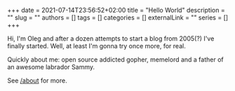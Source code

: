 +++ 
date = 2021-07-14T23:56:52+02:00
title = "Hello World"
description = ""
slug = ""
authors = []
tags = []
categories = []
externalLink = ""
series = []
+++


Hi, I'm Oleg and after a dozen attempts to start a blog from 2005(?) I've finally started. Well, at least I'm gonna try once more, for real.

Quickly about me: open source addicted gopher, memelord and a father of an awesome labrador Sammy.

See [/about](/about) for more.
